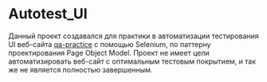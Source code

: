 # Autotest_UI
Данный проект создавался для практики в автоматизации тестирования UI веб-сайта [qa-practice](https://www.qa-practice.com/) с помощью Selenium, по паттерну проектирования Page Object Model. Проект не имеет цели автоматизировать веб-сайт с оптимальным тестовым покрытием, и так же не является полностью завершенным.  
